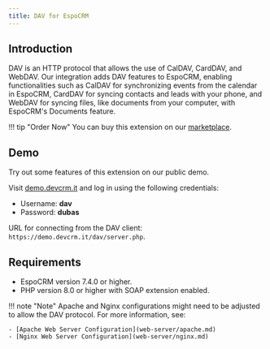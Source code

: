 ```yaml
---
title: DAV for EspoCRM
---
```


## Introduction

DAV is an HTTP protocol that allows the use of CalDAV, CardDAV, and WebDAV. Our integration adds DAV features to EspoCRM, enabling functionalities such as CalDAV for synchronizing events from the calendar in EspoCRM, CardDAV for syncing contacts and leads with your phone, and WebDAV for syncing files, like documents from your computer, with EspoCRM's Documents feature.

!!! tip "Order Now"
    You can buy this extension on our [marketplace](https://devcrm.it/product/dav/).

## Demo

Try out some features of this extension on our public demo.

Visit [demo.devcrm.it](https://demo.devcrm.it) and log in using the following credentials:

- Username: **dav**
- Password: **dubas**

URL for connecting from the DAV client: `https://demo.devcrm.it/dav/server.php`.

## Requirements

- EspoCRM version 7.4.0 or higher.
- PHP version 8.0 or higher with SOAP extension enabled.

!!! note "Note"
    Apache and Nginx configurations might need to be adjusted to allow the DAV protocol. For more information, see:

    - [Apache Web Server Configuration](web-server/apache.md)
    - [Nginx Web Server Configuration](web-server/nginx.md)
